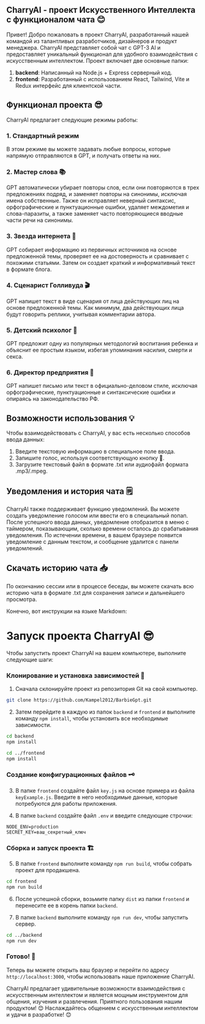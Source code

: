 ## CharryAI - проект Искусственного Интеллекта с функционалом чата 😊

Привет! Добро пожаловать в проект CharryAI, разработанный нашей командой из талантливых разработчиков, дизайнеров и продукт менеджера. CharryAI представляет собой чат с GPT-3 AI и предоставляет уникальный функционал для удобного взаимодействия с искусственным интеллектом. Проект включает две основные папки:

1. **backend**: Написанный на Node.js + Express серверный код.
2. **frontend**: Разработанный с использованием React, Tailwind, Vite и Redux интерфейс для клиентской части.

## Функционал проекта 😎

CharryAI предлагает следующие режимы работы:

### 1. Стандартный режим
В этом режиме вы можете задавать любые вопросы, которые напрямую отправляются в GPT, и получать ответы на них.

### 2. Мастер слова 📚
GPT автоматически убирает повторы слов, если они повторяются в трех предложениях подряд, и заменяет повторы на синонимы, исключая имена собственные. Также он исправляет неверный синтаксис, орфографические и пунктуационные ошибки, удаляет междометия и слова-паразиты, а также заменяет часто повторяющиеся вводные части речи на синонимы.

### 3. Звезда интернета 🌟
GPT собирает информацию из первичных источников на основе предложенной темы, проверяет ее на достоверность и сравнивает с похожими статьями. Затем он создает краткий и информативный текст в формате блога.

### 4. Сценарист Голливуда 🎬
GPT напишет текст в виде сценария от лица действующих лиц на основе предложенной темы. Как минимум, два действующих лица будут говорить реплики, учитывая комментарии автора.

### 5. Детский психолог 👶
GPT предложит одну из популярных методологий воспитания ребенка и объяснит ее простым языком, избегая упоминания насилия, смерти и секса.

### 6. Директор предприятия 👔
GPT напишет письмо или текст в официально-деловом стиле, исключая орфографические, пунктуационные и синтаксические ошибки и опираясь на законодательство РФ.

## Возможности использования 💡

Чтобы взаимодействовать с CharryAI, у вас есть несколько способов ввода данных:

1. Введите текстовую информацию в специальное поле ввода.
2. Запишите голос, используя соответствующую кнопку 🎤.
3. Загрузите текстовый файл в формате .txt или аудиофайл формата .mp3/.mpeg.

## Уведомления и история чата 🗒️

CharryAI также поддерживает функцию уведомлений. Вы можете создать уведомление голосом или ввести его в специальный попап. После успешного ввода данных, уведомление отобразится в меню с таймером, показывающим, сколько времени осталось до срабатывания уведомления. По истечении времени, в вашем браузере появится уведомление с данным текстом, и сообщение удалится с панели уведомлений.

## Скачать историю чата 📥

По окончанию сессии или в процессе беседы, вы можете скачать всю историю чата в формате .txt для сохранения записи и дальнейшего просмотра.

Конечно, вот инструкции на языке Markdown:

# Запуск проекта CharryAI 😎

Чтобы запустить проект CharryAI на вашем компьютере, выполните следующие шаги:

### Клонирование и установка зависимостей 🚀

1. Сначала склонируйте проект из репозитория Git на свой компьютер.

```bash
git clone https://github.com/Kampel2012/BarbieGpt.git
```

2. Затем перейдите в каждую из папок `backend` и `frontend` и выполните команду `npm install`, чтобы установить все необходимые зависимости.

```bash
cd backend
npm install

cd ../frontend
npm install
```

### Создание конфигурационных файлов 🗝️

3. В папке `frontend` создайте файл `key.js` на основе примера из файла `keyExample.js`. Введите в него необходимые данные, которые потребуются для работы приложения.

4. В папке `backend` создайте файл `.env` и введите следующие строчки:

```plaintext
NODE_ENV=production
SECRET_KEY=ваш_секретный_ключ
```

### Сборка и запуск проекта 🏗️

5. В папке `frontend` выполните команду `npm run build`, чтобы собрать проект для продакшена.

```bash
cd frontend
npm run build
```

6. После успешной сборки, возьмите папку `dist` из папки `frontend` и перенесите ее в корень папки `backend`.

7. В папке `backend` выполните команду `npm run dev`, чтобы запустить сервер.

```bash
cd ../backend
npm run dev
```

### Готово! 🎉

Теперь вы можете открыть ваш браузер и перейти по адресу `http://localhost:3000`, чтобы использовать наше приложение CharryAI.


CharryAI предлагает удивительные возможности взаимодействия с искусственным интеллектом и является мощным инструментом для общения, изучения и развлечения. Приятного пользования нашим продуктом! 😊
Наслаждайтесь общением с искусственным интеллектом и удачи в разработке! 😊
